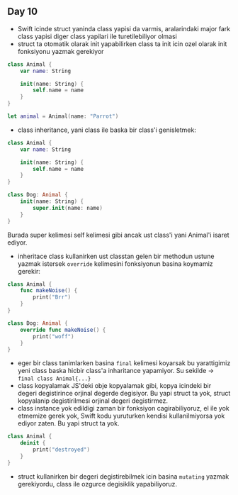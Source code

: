 ## Day 10

- Swift icinde struct yaninda class yapisi da varmis, aralarindaki major fark class yapisi diger class yapilari ile turetilebiliyor olmasi
- struct ta otomatik olarak init yapabilirken class ta init icin ozel olarak init fonksiyonu yazmak gerekiyor

```swift
class Animal {
    var name: String

    init(name: String) {
        self.name = name
    }
}

let animal = Animal(name: "Parrot")
```

- class inheritance, yani class ile baska bir class'i genisletmek:

```swift
class Animal {
    var name: String

    init(name: String) {
        self.name = name
    }
}

class Dog: Animal {
    init(name: String) {
        super.init(name: name)
    }
}
```

Burada super kelimesi self kelimesi gibi ancak ust class'i yani Animal'i isaret ediyor.

- inheritace class kullanirken ust classtan gelen bir methodun ustune yazmak istersek `override` kelimesini fonksiyonun basina koymamiz gerekir:

```swift
class Animal {
    func makeNoise() {
        print("Brr")
    }
}

class Dog: Animal {
    override func makeNoise() {
        print("woff")
    }
}
```

- eger bir class tanimlarken basina `final` kelimesi koyarsak bu yarattigimiz yeni class baska hicbir class'a inharitance yapamiyor. Su sekilde -> `final class Animal{...}`
- class kopyalamak JS'deki obje kopyalamak gibi, kopya icindeki bir degeri degistirince orjinal degerde degisiyor. Bu yapi struct ta yok, struct kopyalanip degistirilmesi orjinal degeri degistirmez.
- class instance yok edildigi zaman bir fonksiyon cagirabiliyoruz, el ile yok etmemize gerek yok, Swift kodu yuruturken kendisi kullanilmiyorsa yok ediyor zaten. Bu yapi struct ta yok.

```swift
class Animal {
    deinit {
        print("destroyed")
    }
}
```

- struct kullanirken bir degeri degistirebilmek icin basina `mutating` yazmak gerekiyordu, class ile ozgurce degisiklik yapabiliyoruz.